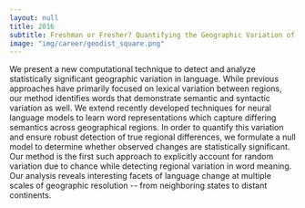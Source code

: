 ```yaml
---
layout: null
title: 2016
subtitle: Freshman or Fresher? Quantifying the Geographic Variation of Internet Language [ICWSM, 2016]
image: "img/career/geodist_square.png"
---
```

We present a new computational technique to detect and analyze statistically significant geographic variation in language. While previous approaches have primarily focused on lexical variation between regions, our method identifies words that demonstrate semantic and syntactic variation as well. 
We extend recently developed techniques for neural language models to learn word representations which capture differing semantics across geographical regions. In order to quantify this variation and ensure robust detection of true regional differences, we formulate a null model to determine whether observed changes are statistically significant. Our method is the first such approach to explicitly account for random variation due to chance while detecting regional variation in word meaning. 
Our analysis reveals interesting facets of language change at multiple scales of geographic resolution -- from neighboring states to distant continents. 
